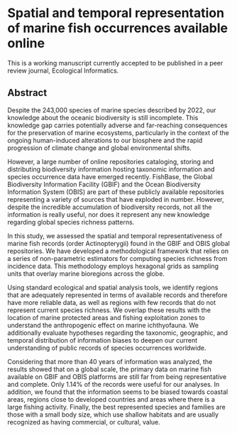# Spatial and temporal representation of marine fish occurrences available online

This is a working manuscript currently accepted to be published in a peer review journal, Ecological Informatics.


## Abstract

Despite the 243,000 species of  marine species described by 2022, our knowledge about the oceanic biodiversity is still incomplete. This knowledge gap carries potentially adverse and far-reaching consequences for the preservation of marine ecosystems, particularly in the context of the ongoing human-induced alterations to our biosphere and the rapid progression of climate change and global environmental shifts.

However, a large number of online repositories cataloging, storing and distributing biodiversity information hosting taxonomic information and species occurrence data have emerged recently. FishBase, the Global Biodiversity Information Facility (GBIF) and the Ocean Biodiversity Information System (OBIS) are part of these publicly available repositories  representing a variety of sources that have exploded in number. However, despite the incredible accumulation of biodiversity records, not all the information is really useful, nor does it represent any new knowledge regarding global species richness patterns.

In this study, we assessed the spatial and temporal representativeness of marine fish records (order Actinopterygii) found in the GBIF and OBIS global repositories. We have developed a methodological framework that relies on a series of non-parametric estimators for computing species richness from incidence data. This methodology employs hexagonal grids as sampling units that overlay marine bioregions across the globe.

Using standard ecological and spatial analysis tools, we identify regions that are adequately represented in terms of available records and therefore have more reliable data, as well as regions with few records that do not represent current species richness. We overlap these results with the location of marine protected areas and fishing exploitation zones to understand the anthropogenic effect on marine ichthyofauna. We additionally evaluate hypotheses regarding the taxonomic, geographic, and temporal distribution of information biases to deepen our current understanding of public records of species occurrences worldwide.

Considering that more than 40 years of information was analyzed, the results showed that on a global scale, the primary data on marine fish available on GBIF and OBIS platforms are still far from being representative and complete. Only 1.14\% of the records were useful for our analyses. In addition, we found that the information seems to be biased towards coastal areas, regions close to developed countries and areas where there is a large fishing activity. Finally, the best represented species and families are those with a small body size, which use shallow habitats and are usually recognized as having commercial, or cultural,  value.
  
